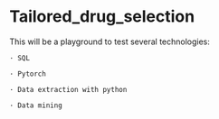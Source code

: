 # Tailored_drug_selection

This will be a playground to test several technologies:

    · SQL

    · Pytorch

    · Data extraction with python
    
    · Data mining
